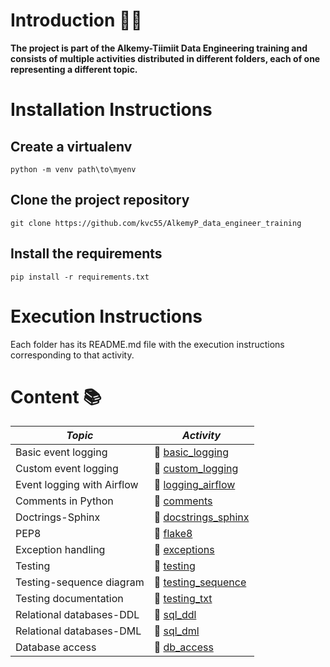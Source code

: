 # **Introduction** :rocket::rocket:

**The project is part of the Alkemy-Tiimiit Data Engineering training and consists of multiple activities distributed in different folders, each of one representing a different topic.** 

# **Installation Instructions**

## **Create a virtualenv**

    python -m venv path\to\myenv

## **Clone the project repository**

    git clone https://github.com/kvc55/AlkemyP_data_engineer_training

## **Install the requirements**

    pip install -r requirements.txt

# **Execution Instructions**

Each folder has its README.md file with the execution instructions corresponding to that activity.

# **Content** :books:

| *Topic*                         | *Activity*  |
|-------------------------------|-----------|
| Basic event logging           |:link: [basic_logging](https://github.com/kvc55/DE_training/tree/main/unit3_basic_logging)           |
| Custom event logging          |:link: [custom_logging](https://github.com/kvc55/DE_training/tree/main/unit4_custom_logging)           |
| Event logging with Airflow    |:link: [logging_airflow](https://github.com/kvc55/DE_training/tree/main/unit5_logging_airflow)           |
| Comments in Python            |:link: [comments](https://github.com/kvc55/DE_training/tree/main/unit6_comments)           |
| Doctrings-Sphinx              |:link: [docstrings_sphinx](https://github.com/kvc55/DE_training/tree/main/unit7_docstrings_sphinx)           |
| PEP8                          |:link: [flake8](https://github.com/kvc55/DE_training/tree/main/unit8_flake8)           |
| Exception handling            |:link: [exceptions](https://github.com/kvc55/DE_training/tree/main/unit9_exceptions)           |
| Testing                       |:link: [testing](https://github.com/kvc55/DE_training/tree/main/unit10_testing)            |
| Testing-sequence diagram      |:link: [testing_sequence](../../../../../C:/Users/karen/Desktop/Prisma_P/unit11_testing_sequence)           |
| Testing documentation         |:link: [testing_txt](../../../../../C:/Users/karen/Desktop/Prisma_P/unit11_testing_txt)          |
| Relational databases-DDL      |:link: [sql_ddl](../../../../../C:/Users/karen/Desktop/Prisma_P/unit13_sql_ddl)           |
| Relational databases-DML      |:link: [sql_dml](../../../../../C:/Users/karen/Desktop/Prisma_P/unit14_sql_dml)           |
| Database access               |:link: [db_access](../../../../../C:/Users/karen/Desktop/Prisma_P/unit16_db_access)           |



